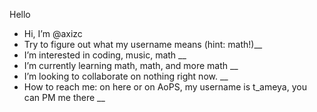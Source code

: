 Hello

- Hi, I’m @axizc
- Try to figure out what my username means (hint: math!)__
- I’m interested in coding, music, math __
-  I’m currently learning math, math, and more math __
- I’m looking to collaborate on nothing right now. __
- How to reach me: on here or on AoPS, my username is t_ameya, you can PM me there __

<!---
axizc/axizc is a ✨ special ✨ repository because its `README.md` (this file) appears on your GitHub profile.
You can click the Preview link to take a look at your changes.
--->
